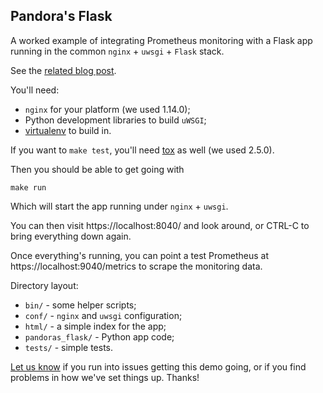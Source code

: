 ## Pandora's Flask

A worked example of integrating Prometheus monitoring with a Flask app running
in the common `nginx` + `uwsgi` + `Flask` stack.

See the [related blog post](https://www.hostedgraphite.com/blog).

You'll need:
* `nginx` for your platform (we used 1.14.0);
* Python development libraries to build `uWSGI`;
* [virtualenv](https://virtualenv.pypa.io/en/latest/) to build in.

If you want to `make test`, you'll need
[tox](https://tox.readthedocs.io/en/latest/) as well (we used 2.5.0).

Then you should be able to get going with

    make run

Which will start the app running under `nginx` + `uwsgi`.

You can then visit https://localhost:8040/ and look around, or CTRL-C to bring
everything down again.

Once everything's running, you can point a test Prometheus at
https://localhost:9040/metrics to scrape the monitoring data.

Directory layout:
* `bin/` - some helper scripts;
* `conf/` - `nginx` and `uwsgi` configuration;
* `html/` - a simple index for the app;
* `pandoras_flask/` - Python app code;
* `tests/` - simple tests.

[Let us know](mailto:help@hostedgraphite.com) if you run into issues getting
this demo going, or if you find problems in how we've set things up. Thanks!
